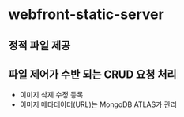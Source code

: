 # webfront-static-server
## 정적 파일 제공
## 파일 제어가 수반 되는 CRUD 요청 처리
- 이미지 삭제 수정 등록
- 이미지 메타데이터(URL)는 MongoDB ATLAS가 관리
